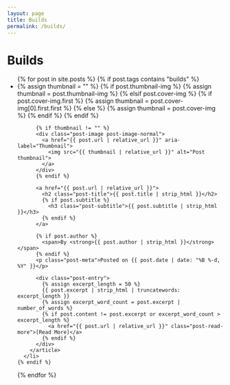 ```yaml
---
layout: page
title: Builds
permalink: /builds/
---
```


<h1>Builds</h1>

<ul class="posts-list list-unstyled" role="list">
  {% for post in site.posts %}
    {% if post.tags contains "builds" %}
      <li class="post-preview">
        <article>
          {% assign thumbnail = "" %}
          {% if post.thumbnail-img %}
            {% assign thumbnail = post.thumbnail-img %}
          {% elsif post.cover-img %}
            {% if post.cover-img.first %}
              {% assign thumbnail = post.cover-img[0].first.first %}
            {% else %}
              {% assign thumbnail = post.cover-img %}
            {% endif %}
          {% endif %}

          {% if thumbnail != "" %}
          <div class="post-image post-image-normal">
            <a href="{{ post.url | relative_url }}" aria-label="Thumbnail">
              <img src="{{ thumbnail | relative_url }}" alt="Post thumbnail">
            </a>
          </div>
          {% endif %}

          <a href="{{ post.url | relative_url }}">
            <h2 class="post-title">{{ post.title | strip_html }}</h2>
            {% if post.subtitle %}
              <h3 class="post-subtitle">{{ post.subtitle | strip_html }}</h3>
            {% endif %}
          </a>

          {% if post.author %}
            <span>By <strong>{{ post.author | strip_html }}</strong></span>
          {% endif %}
          <p class="post-meta">Posted on {{ post.date | date: "%B %-d, %Y" }}</p>

          <div class="post-entry">
            {% assign excerpt_length = 50 %}
            {{ post.excerpt | strip_html | truncatewords: excerpt_length }}
            {% assign excerpt_word_count = post.excerpt | number_of_words %}
            {% if post.content != post.excerpt or excerpt_word_count > excerpt_length %}
              <a href="{{ post.url | relative_url }}" class="post-read-more">[Read More]</a>
            {% endif %}
          </div>
        </article>
      </li>
    {% endif %}
  {% endfor %}
</ul>

</ul>
